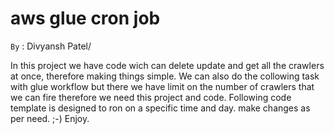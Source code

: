 
# aws glue cron job
`By` : Divyansh Patel/

In this project we have code wich can delete update and get all the crawlers at once, therefore making things simple. We can also do the collowing task with glue workflow but there we have limit on the number of crawlers that we can fire therefore we need this project and code. Following code template is designed to ron on a specific time and day. make changes as per need. ;-) Enjoy.